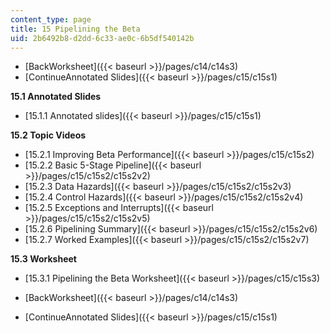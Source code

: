 ```yaml
---
content_type: page
title: 15 Pipelining the Beta
uid: 2b6492b8-d2dd-6c33-ae0c-6b5df540142b
---
```


*   [BackWorksheet]({{< baseurl >}}/pages/c14/c14s3)
*   [ContinueAnnotated Slides]({{< baseurl >}}/pages/c15/c15s1)

**15.1 Annotated Slides**

*   [15.1.1 Annotated slides]({{< baseurl >}}/pages/c15/c15s1)

**15.2 Topic Videos**

*   [15.2.1 Improving Beta Performance]({{< baseurl >}}/pages/c15/c15s2)
*   [15.2.2 Basic 5-Stage Pipeline]({{< baseurl >}}/pages/c15/c15s2/c15s2v2)
*   [15.2.3 Data Hazards]({{< baseurl >}}/pages/c15/c15s2/c15s2v3)
*   [15.2.4 Control Hazards]({{< baseurl >}}/pages/c15/c15s2/c15s2v4)
*   [15.2.5 Exceptions and Interrupts]({{< baseurl >}}/pages/c15/c15s2/c15s2v5)
*   [15.2.6 Pipelining Summary]({{< baseurl >}}/pages/c15/c15s2/c15s2v6)
*   [15.2.7 Worked Examples]({{< baseurl >}}/pages/c15/c15s2/c15s2v7)

**15.3 Worksheet**

*   [15.3.1 Pipelining the Beta Worksheet]({{< baseurl >}}/pages/c15/c15s3)

*   [BackWorksheet]({{< baseurl >}}/pages/c14/c14s3)
*   [ContinueAnnotated Slides]({{< baseurl >}}/pages/c15/c15s1)